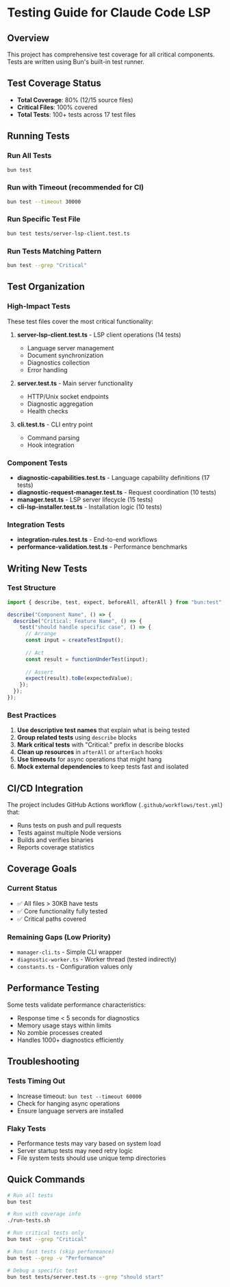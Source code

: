 # Testing Guide for Claude Code LSP

## Overview

This project has comprehensive test coverage for all critical components. Tests are written using Bun's built-in test runner.

## Test Coverage Status

- **Total Coverage**: 80% (12/15 source files)
- **Critical Files**: 100% covered
- **Total Tests**: 100+ tests across 17 test files

## Running Tests

### Run All Tests
```bash
bun test
```

### Run with Timeout (recommended for CI)
```bash
bun test --timeout 30000
```

### Run Specific Test File
```bash
bun test tests/server-lsp-client.test.ts
```

### Run Tests Matching Pattern
```bash
bun test --grep "Critical"
```

## Test Organization

### High-Impact Tests
These test files cover the most critical functionality:

1. **server-lsp-client.test.ts** - LSP client operations (14 tests)
   - Language server management
   - Document synchronization
   - Diagnostics collection
   - Error handling

2. **server.test.ts** - Main server functionality
   - HTTP/Unix socket endpoints
   - Diagnostic aggregation
   - Health checks

3. **cli.test.ts** - CLI entry point
   - Command parsing
   - Hook integration

### Component Tests
- **diagnostic-capabilities.test.ts** - Language capability definitions (17 tests)
- **diagnostic-request-manager.test.ts** - Request coordination (10 tests)
- **manager.test.ts** - LSP server lifecycle (15 tests)
- **cli-lsp-installer.test.ts** - Installation logic (10 tests)

### Integration Tests
- **integration-rules.test.ts** - End-to-end workflows
- **performance-validation.test.ts** - Performance benchmarks

## Writing New Tests

### Test Structure
```typescript
import { describe, test, expect, beforeAll, afterAll } from "bun:test";

describe("Component Name", () => {
  describe("Critical: Feature Name", () => {
    test("should handle specific case", () => {
      // Arrange
      const input = createTestInput();
      
      // Act
      const result = functionUnderTest(input);
      
      // Assert
      expect(result).toBe(expectedValue);
    });
  });
});
```

### Best Practices

1. **Use descriptive test names** that explain what is being tested
2. **Group related tests** using `describe` blocks
3. **Mark critical tests** with "Critical:" prefix in describe blocks
4. **Clean up resources** in `afterAll` or `afterEach` hooks
5. **Use timeouts** for async operations that might hang
6. **Mock external dependencies** to keep tests fast and isolated

## CI/CD Integration

The project includes GitHub Actions workflow (`.github/workflows/test.yml`) that:
- Runs tests on push and pull requests
- Tests against multiple Node versions
- Builds and verifies binaries
- Reports coverage statistics

## Coverage Goals

### Current Status
- ✅ All files > 30KB have tests
- ✅ Core functionality fully tested
- ✅ Critical paths covered

### Remaining Gaps (Low Priority)
- `manager-cli.ts` - Simple CLI wrapper
- `diagnostic-worker.ts` - Worker thread (tested indirectly)
- `constants.ts` - Configuration values only

## Performance Testing

Some tests validate performance characteristics:
- Response time < 5 seconds for diagnostics
- Memory usage stays within limits
- No zombie processes created
- Handles 1000+ diagnostics efficiently

## Troubleshooting

### Tests Timing Out
- Increase timeout: `bun test --timeout 60000`
- Check for hanging async operations
- Ensure language servers are installed

### Flaky Tests
- Performance tests may vary based on system load
- Server startup tests may need retry logic
- File system tests should use unique temp directories

## Quick Commands

```bash
# Run all tests
bun test

# Run with coverage info
./run-tests.sh

# Run critical tests only
bun test --grep "Critical"

# Run fast tests (skip performance)
bun test --grep -v "Performance"

# Debug a specific test
bun test tests/server.test.ts --grep "should start"
```
